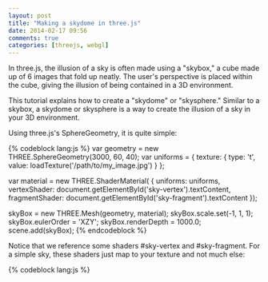```yaml
---
layout: post
title: "Making a skydome in three.js"
date: 2014-02-17 09:56
comments: true
categories: [threejs, webgl]
---
```


In three.js, the illusion of a sky is often made using a "skybox," a cube made up of 6 images that fold up neatly.  The user's perspective is placed within the cube, giving the illusion of being contained in a 3D environment.

This tutorial explains how to create a "skydome" or "skysphere."  Similar to a skybox, a skydome or skysphere is a way to create the illusion of a sky in your 3D environment.

<!-- more -->

Using three.js's SphereGeometry, it is quite simple:

{% codeblock lang:js %}
var geometry = new THREE.SphereGeometry(3000, 60, 40);
var uniforms = {
  texture: { type: 't', value: loadTexture('/path/to/my_image.jpg') }
};

var material = new THREE.ShaderMaterial( {
  uniforms:       uniforms,
  vertexShader:   document.getElementById('sky-vertex').textContent,
  fragmentShader: document.getElementById('sky-fragment').textContent
});

skyBox = new THREE.Mesh(geometry, material);
skyBox.scale.set(-1, 1, 1);
skyBox.eulerOrder = 'XZY';
skyBox.renderDepth = 1000.0;
scene.add(skyBox);
{% endcodeblock %}

Notice that we reference some shaders #sky-vertex and #sky-fragment.  For a simple sky, these shaders just map to your texture and not much else:

{% codeblock lang:js %}
<script type="application/x-glsl" id="sky-vertex">
varying vec2 vUV;

void main() {
  vUV = uv;
  vec4 pos = vec4(position, 1.0);
  gl_Position = projectionMatrix * modelViewMatrix * pos;
}
</script>

<script type="application/x-glsl" id="sky-fragment">
uniform sampler2D texture;
varying vec2 vUV;

void main() {
  vec4 sample = texture2D(texture, vUV);
  gl_FragColor = vec4(sample.xyz, sample.w);
}
{% endcodeblock %}

[Asterank](http://asterank.com) uses this code to render the ESO's famous high-resolution panorama of the milky way:

{% img center https://www.eso.org/public/archives/images/medium/eso0932a.jpg %}

And in the simulation:

{% img center http://i.imgur.com/Wm6gobE.png %}

## Why not SkyBox?

It can be frustrating to find good skybox images.  You can create your own via Blender, but the process is somewhat involved.  Depending on your image, you may have to do some manipulation to eliminate seams and other graphical artifacts.  In the end I wound up downloading a bunch of software and not being happy with the outcome.

In my opinion, it's much easier to create a 'skydome' or a 'skysphere' with just a single image.

There are some tradeoffs, as noted in [this stackoverflow post](http://stackoverflow.com/questions/3912207/skybox-vs-skysphere).  But in most cases, I find it much easier to deal with a single image instead of 6 cube images.

Happy coding!  Follow me on twitter [@iwebst](https://twitter.com/iwebst).
